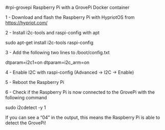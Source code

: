 #rpi-grovepi
Raspberry Pi with a GrovePi Docker container

1 - Download and flash the Raspberry Pi with HypriotOS from https://hypriot.com/

2 - Install i2c-tools and raspi-config with apt

  sudo apt-get install i2c-tools raspi-config
  
3 - Add the following two lines to /boot/config.txt

  dtparam=i2c1=on
  dtparam=i2c_arm=on
  
4 - Enable I2C with raspi-config (Advanced -> I2C -> Enable)

5 - Reboot the Raspberry Pi

6 - Check if the Raspberry Pi is now connected to the GrovePi with the following command

  sudo i2cdetect -y 1
  
If you can see a “04” in the output, this means the Raspberry Pi is able to detect the GrovePi!
